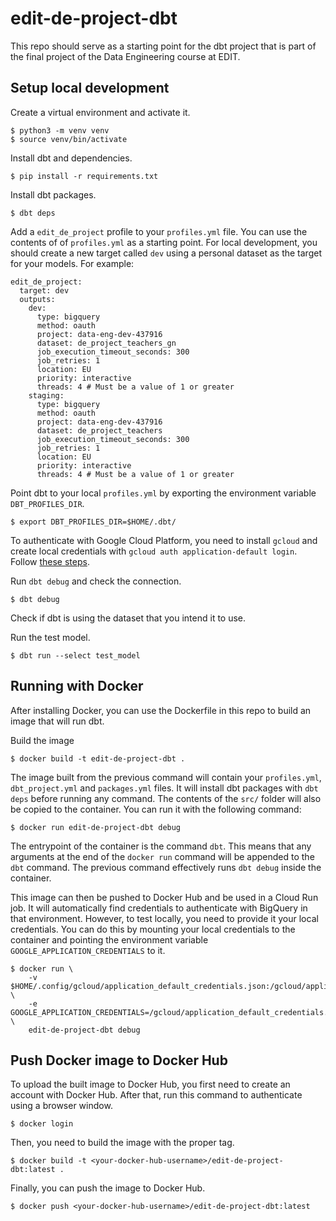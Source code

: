 # edit-de-project-dbt

This repo should serve as a starting point for the dbt project that is part of
the final project of the Data Engineering course at EDIT.

## Setup local development

Create a virtual environment and activate it.

```
$ python3 -m venv venv
$ source venv/bin/activate
```

Install dbt and dependencies.

```
$ pip install -r requirements.txt
```

Install dbt packages.

```
$ dbt deps
```

Add a `edit_de_project` profile to your `profiles.yml` file. You can use the
contents of of `profiles.yml` as a starting point. For local development, you
should create a new target called `dev` using a personal dataset as the target
for your models. For example:

```
edit_de_project:
  target: dev
  outputs:
    dev:
      type: bigquery
      method: oauth
      project: data-eng-dev-437916
      dataset: de_project_teachers_gn
      job_execution_timeout_seconds: 300
      job_retries: 1
      location: EU
      priority: interactive
      threads: 4 # Must be a value of 1 or greater 
    staging:
      type: bigquery
      method: oauth
      project: data-eng-dev-437916
      dataset: de_project_teachers
      job_execution_timeout_seconds: 300
      job_retries: 1
      location: EU
      priority: interactive
      threads: 4 # Must be a value of 1 or greater 
```

Point dbt to your local `profiles.yml` by exporting the environment variable
`DBT_PROFILES_DIR`.

```
$ export DBT_PROFILES_DIR=$HOME/.dbt/
```

To authenticate with Google Cloud Platform, you need to install `gcloud` and
create local credentials with `gcloud auth application-default login`. Follow
[these steps](https://docs.getdbt.com/docs/core/connect-data-platform/bigquery-setup#local-oauth-gcloud-setup).

Run `dbt debug` and check the connection.

```
$ dbt debug
```

Check if dbt is using the dataset that you intend it to use.

Run the test model.

```
$ dbt run --select test_model
```

## Running with Docker

After installing Docker, you can use the Dockerfile in this repo to build an
image that will run dbt.

Build the image

```
$ docker build -t edit-de-project-dbt .
```

The image built from the previous command will contain your `profiles.yml`,
`dbt_project.yml` and `packages.yml` files. It will install dbt packages with
`dbt deps` before running any command. The contents of the `src/` folder will
also be copied to the container. You can run it with the following command:

```
$ docker run edit-de-project-dbt debug
```

The entrypoint of the container is the command `dbt`. This means that any
arguments at the end of the `docker run` command will be appended to the `dbt`
command. The previous command effectively runs `dbt debug` inside the container.

This image can then be pushed to Docker Hub and be used in a Cloud Run
job. It will automatically find credentials to authenticate with BigQuery in
that environment. However, to test locally, you need to provide it your local
credentials. You can do this by mounting your local credentials to the container
and pointing the environment variable `GOOGLE_APPLICATION_CREDENTIALS` to it.

```
$ docker run \
    -v $HOME/.config/gcloud/application_default_credentials.json:/gcloud/application_default_credentials.json \
    -e GOOGLE_APPLICATION_CREDENTIALS=/gcloud/application_default_credentials.json \
    edit-de-project-dbt debug
```

## Push Docker image to Docker Hub

To upload the built image to Docker Hub, you first need to create an account
with Docker Hub. After that, run this command to authenticate using a browser
window.

```
$ docker login
```

Then, you need to build the image with the proper tag.

```
$ docker build -t <your-docker-hub-username>/edit-de-project-dbt:latest .
```

Finally, you can push the image to Docker Hub.

```
$ docker push <your-docker-hub-username>/edit-de-project-dbt:latest
```
